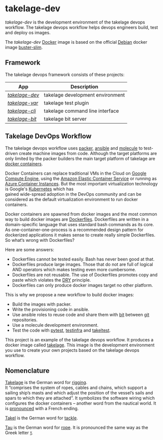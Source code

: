 # takelage-dev

*takelage-dev* is the development environment 
of the takelage devops workflow.
The takelage devops workflow helps devops engineers
build, test and deploy os images.

The *takelage-dev* 
[Docker](https://www.docker.com) image is based
on the official [Debian](https://www.debian.org) docker image
[buster-slim](https://hub.docker.com/_/debian).

## Framework

The takelage devops framework consists of these projects:

| App | Description |
| --- | ----------- |
| *[takelage-dev](https://github.com/geospin-takelage/takelage-dev)* | takelage development environment |
| *[takelage-var](https://github.com/geospin-takelage/takelage-var)* | takelage test plugin |
| *[takelage-cli](https://github.com/geospin-takelage/takelage-cli)* | takelage command line interface |
| *[takelage-bit](https://github.com/geospin-takelage/takelage-bit)* | takelage bit server | 

## Takelage DevOps Workflow

The takelage devops workflow uses
[packer](https://packer.io/docs/builders/index.html), 
[ansible](https://docs.ansible.com/) and 
[molecule](https://molecule.readthedocs.io/)
to test-driven create machine images from code.
Although the target platforms are only limited 
by the packer builders the main target platform
of takelage are 
[docker containers](https://www.docker.com/resources/what-container).

Docker Containers can replace traditional VMs in the Cloud on 
[Google Compute Engine](https://cloud.google.com/compute/docs/containers),
using the
[Amazon Elastic Container Service](https://docs.aws.amazon.com/AmazonECS/latest/developerguide/docker-basics.html)
or running as
[Azure Container Instances](https://azure.microsoft.com/en-us/services/container-instances/).
But the most important virtualization technology is
Google's [Kubernetes](https://kubernetes.io/) which has  
gained wide-spread adoption in the DevOps community
and can be considered as the default virtualization
environment to run docker containers.

Docker containers are spawned from docker images and the
most common way to build docker images are
[Dockerfiles](https://docs.docker.com/engine/reference/builder/).
Dockerfiles are written in a domain-specific language that uses 
standard bash commands as its core. 
As one-container-one-process is a recommended design pattern
for dockerized applications it makes sense to create really simple 
Dockerfiles. So what‘s wrong with Dockerfiles?

Here are some answers:

- Dockerfiles cannot be tested easily. Bash has never been good at that.
- Dockerfiles produce large images. Those that do not are full of logical AND
  operators which makes testing even more cumbersome.
- Dockerfiles are not reusable. The use of Dockerfiles promotes copy and paste
  which violates the 
  [DRY](https://en.wikipedia.org/wiki/Don't_repeat_yourself)
  principle.
- Dockerfiles can only produce docker images target no other platform. 

This is why we propose a new workflow to build docker images:

- Build the images with packer.
- Write the provisioning code in ansible.
- Use ansible roles to reuse code and share them with 
  [bit](https://bit.dev) between 
  [git](https://git-scm.com) repositories.
- Use a molecule development environment.
- Test the code with 
  [pytest](https://docs.pytest.org/en/latest/), 
  [testinfra](https://testinfra.readthedocs.io/en/latest/) and 
  [takeltest](https://github.com/geospin-takelage/takelage-var).

This project is an example of the takelage devops workflow.
It produces a docker image called 
[takelage](https://hub.docker.com/r/takelage/takelage).
This image is the development environment you use to create
your own projects based on the takelage devops workflow.

## Nomenclature

[Takelage](https://de.wikipedia.org/wiki/Takelage) is the German word for
[rigging](https://en.wikipedia.org/wiki/Rigging).  
It “comprises the system of ropes, cables and chains, 
which support a sailing ship’s masts 
and which adjust the position of the vessel’s 
sails and spars to which they are attached”. 
It symbolizes the software wiring 
which configures the docker containers – 
another word from the nautical world.
It is 
[pronounced](https://cdn.duden.de/_media_/audio/ID4112295_148090832.mp3)
with a French ending.

[Takel](https://de.wikipedia.org/wiki/Talje) is the German word for 
[tackle](https://en.wikipedia.org/wiki/Block_and_tackle).

[Tau](https://de.wikipedia.org/wiki/Tauwerk) is the German word for 
[rope](https://en.wikipedia.org/wiki/Rope). 
It is pronounced the same way as the Greek letter [τ](https://en.wikipedia.org/wiki/Tau).
